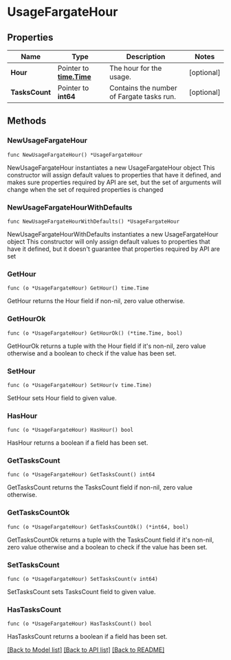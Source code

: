 # UsageFargateHour

## Properties

Name | Type | Description | Notes
------------ | ------------- | ------------- | -------------
**Hour** | Pointer to [**time.Time**](time.Time.md) | The hour for the usage. | [optional] 
**TasksCount** | Pointer to **int64** | Contains the number of Fargate tasks run. | [optional] 

## Methods

### NewUsageFargateHour

`func NewUsageFargateHour() *UsageFargateHour`

NewUsageFargateHour instantiates a new UsageFargateHour object
This constructor will assign default values to properties that have it defined,
and makes sure properties required by API are set, but the set of arguments
will change when the set of required properties is changed

### NewUsageFargateHourWithDefaults

`func NewUsageFargateHourWithDefaults() *UsageFargateHour`

NewUsageFargateHourWithDefaults instantiates a new UsageFargateHour object
This constructor will only assign default values to properties that have it defined,
but it doesn't guarantee that properties required by API are set

### GetHour

`func (o *UsageFargateHour) GetHour() time.Time`

GetHour returns the Hour field if non-nil, zero value otherwise.

### GetHourOk

`func (o *UsageFargateHour) GetHourOk() (*time.Time, bool)`

GetHourOk returns a tuple with the Hour field if it's non-nil, zero value otherwise
and a boolean to check if the value has been set.

### SetHour

`func (o *UsageFargateHour) SetHour(v time.Time)`

SetHour sets Hour field to given value.

### HasHour

`func (o *UsageFargateHour) HasHour() bool`

HasHour returns a boolean if a field has been set.

### GetTasksCount

`func (o *UsageFargateHour) GetTasksCount() int64`

GetTasksCount returns the TasksCount field if non-nil, zero value otherwise.

### GetTasksCountOk

`func (o *UsageFargateHour) GetTasksCountOk() (*int64, bool)`

GetTasksCountOk returns a tuple with the TasksCount field if it's non-nil, zero value otherwise
and a boolean to check if the value has been set.

### SetTasksCount

`func (o *UsageFargateHour) SetTasksCount(v int64)`

SetTasksCount sets TasksCount field to given value.

### HasTasksCount

`func (o *UsageFargateHour) HasTasksCount() bool`

HasTasksCount returns a boolean if a field has been set.


[[Back to Model list]](../README.md#documentation-for-models) [[Back to API list]](../README.md#documentation-for-api-endpoints) [[Back to README]](../README.md)


